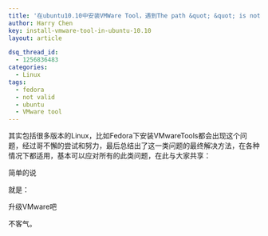```yaml
---
title: '在ubuntu10.10中安装VMWare Tool，遇到The path &quot; &quot; is not valid 的问题'
author: Harry Chen
key: install-vmware-tool-in-ubuntu-10.10
layout: article

dsq_thread_id:
  - 1256836483
categories:
  - Linux
tags:
  - fedora
  - not valid
  - ubuntu
  - VMware tool
---
```


  其实包括很多版本的Linux，比如Fedora下安装VMwareTools都会出现这个问题，经过哥不懈的尝试和努力，最后总结出了这一类问题的最终解决方法，在各种情况下都适用，基本可以应对所有的此类问题，在此与大家共享：

  简单的说

  就是：

  升级VMware吧

  不客气。
